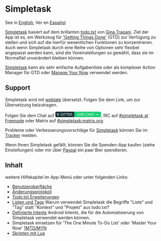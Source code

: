 Simpletask
==========

See in [English](./index.en.md), Ver en [Español](./index.es.md)

[Simpletask](https://github.com/mpcjanssen/simpletask-android) basiert auf dem brillanten [todo.txt](http://todotxt.com) von [Gina Trapani](http://ginatrapani.org/). Ziel der App ist es, ein Werkzeug für ['Getting Things Done'](https://gettingthingsdone.com/) (GTD) zur Verfügung zu stellen und sich auf die hierfür wesentlichen Funktionen zu konzentrieren. Auch wenn Simpletask durch eine Reihe von Optionen sehr flexibel angepasst werden kann, sind die Voreinstellungen so gewählt, dass sie im Normalfall unverändert bleiben können. 

[Simpletask](https://github.com/mpcjanssen/simpletask-android) kann als sehr einfache Aufgabenliste oder als komplexer Action Manager für GTD oder [Manage Your Now](./MYN.de.md) verwendet werden.

Support
-------

Simpletask wird mit [weblate](https://hosted.weblate.org/engage/simpletask/) übersetzt. Folgen Sie dem Link, um zur Übersetzung beizutragen.

Folgen Sie dem Chat auf [![Gitter](images/gitter.png)](https://gitter.im/mpcjanssen/simpletask-android), IRC auf [#simpletask at Freenode](https://webchat.freenode.net/?channels=simpletask) oder Matrix auf [#simpletask:matrix.org](https://matrix.to/#/#simpletask:matrix.org).

Probleme oder Verbesserungsvorschläge für [Simpletask](https://github.com/mpcjanssen/simpletask-android/) können Sie im [Tracker](https://github.com/mpcjanssen/simpletask-android/issues) melden.

Wenn Ihnen Simpletask gefällt, können Sie die Spenden-App kaufen (siehe Einstellungen) oder mir über [Paypal](https://www.paypal.com/cgi-bin/webscr?cmd=_donations&business=mpc%2ejanssen%40gmail%2ecom&lc=NL&item_name=mpcjanssen%2enl&item_number=Simpletask&currency_code=EUR&bn=PP%2dDonationsBF%3abtn_donateCC_LG%2egif%3aNonHosted) ein paar Bier spendieren.

Inhalt
-------
weitere Hilfekapitel im App-Menü oder unter folgenden Links:

- [Benutzeroberfläche](./ui.de.md)
- [Änderungsprotokoll](./changelog.en.md)
- [Todo.txt Erweiterungen](./extensions.de.md)
- [Listen und Tags](./listsandtags.de.md) Warum verwendet Simpletask die Begriffe "Liste" und "Tag" statt "Kontext" und "Projekt" aus todo.txt?
- [Definierte Intents](./intents.de.md) Android Intents, die für die Automatisierung von Simpletask verwendet werden können.
- Simpletask einsetzen für 'The One Minute To-Do List' oder 'Master Your Now' [1MTD/MYN](./MYN.de.md)
- [Skripten mit Lua](./script.de.md)
